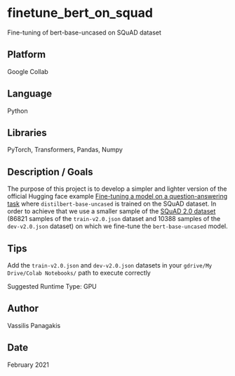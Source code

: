 # finetune_bert_on_squad
Fine-tuning of bert-base-uncased on SQuAD dataset  

## Platform
Google Collab

## Language
Python

## Libraries
PyTorch, Transformers, Pandas, Numpy

## Description / Goals
The purpose of this project is to develop a simpler and lighter version of the official Hugging face example [Fine-tuning a model on a question-answering task](https://github.com/huggingface/notebooks/blob/master/examples/question_answering.ipynb) where `distilbert-base-uncased` is trained on the SQuAD dataset.
In order to achieve that we use a smaller sample of the [SQuAD 2.0 dataset](https://rajpurkar.github.io/SQuAD-explorer/) (86821 samples of the `train-v2.0.json` dataset and 10388 samples of the `dev-v2.0.json` dataset)  on which we fine-tune the `bert-base-uncased` model. 

## Tips
Add the `train-v2.0.json` and `dev-v2.0.json` datasets in your `gdrive/My Drive/Colab Notebooks/` path to execute correctly

Suggested Runtime Type: GPU

## Author
Vassilis Panagakis

## Date
February 2021

